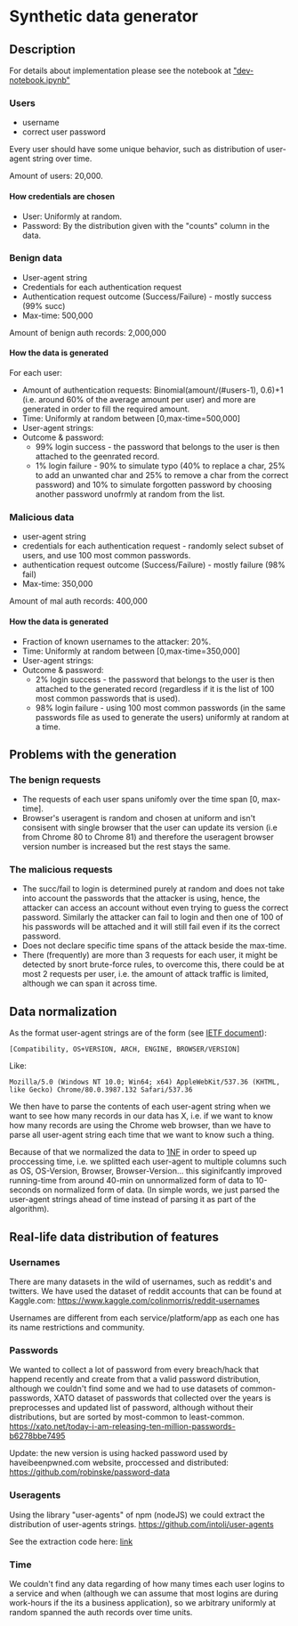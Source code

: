 # Synthetic data generator
## Description
For details about implementation please see the notebook at ["dev-notebook.ipynb"](./dev-notebook.ipynb)
### Users
- username
- correct user password

Every user should have some unique behavior, such as distribution of user-agent string over time.

Amount of users: 20,000. 

#### <b>How credentials are chosen</b>
- User: Uniformly at random.
- Password: By the distribution given with the "counts" column in the data.

### Benign data
- User-agent string
- Credentials for each authentication request
- Authentication request outcome (Success/Failure) - mostly success (99% succ)
- Max-time: 500,000

Amount of benign auth records: 2,000,000

#### <b> How the data is generated </b>
For each user:
- Amount of authentication requests: Binomial(amount/(#users-1), 0.6)+1 (i.e. around 60% of the average amount per user) and more are generated in order to fill the required amount.
- Time: Uniformly at random between \[0,max-time=500,000]
- User-agent strings: 
- Outcome & password:
    - 99% login success - the password that belongs to the user is then attached to the geenrated record.
    - 1% login failure - 90% to simulate typo (40% to replace a char, 25% to add an unwanted char and 25% to remove a char from the correct password) and 10% to simulate forgotten password by choosing another password unofrmly at random from the list.

### Malicious data
- user-agent string
- credentials for each authentication request - randomly select subset of users, and use 100 most common passwords.
- authentication request outcome (Success/Failure) - mostly failure (98% fail)
- Max-time: 350,000

Amount of mal auth records: 400,000

#### <b> How the data is generated </b>
- Fraction of known usernames to the attacker: 20%.
- Time: Uniformly at random between \[0,max-time=350,000]
- User-agent strings: 
- Outcome & password:
    - 2% login success - the password that belongs to the user is then attached to the generated record (regardless if it is the list of 100 most common passwords that is used).
    - 98% login failure - using 100 most common passwords (in the same passwords file as used to generate the users) uniformly at random at a time.

## Problems with the generation
### The benign requests
- The requests of each user spans unifomly over the time span [0, max-time].
- Browser's useragent is random and chosen at uniform and isn't consisent with single browser that the user can update its version (i.e from Chrome 80 to Chrome 81) and therefore the useragent browser version number is increased but the rest stays the same.
### The malicious requests
- The succ/fail to login is determined purely at random and does not take into account the passwords that the attacker is using, hence, the attacker can access an account without even trying to guess the correct password. Similarly the attacker can fail to login and then one of 100 of his passwords will be attached and it will still fail even if its the correct password.
- Does not declare specific time spans of the attack beside the max-time.
- There (frequently) are more than 3 requests for each user, it might be detected by snort brute-force rules, to overcome this, there could be at most 2 requests per user, i.e. the amount of attack traffic is limited, although we can span it across time.

## Data normalization
As the format user-agent strings are of the form (see [IETF document](https://tools.ietf.org/html/rfc7231#section-5.5.3])):
```
[Compatibility, OS+VERSION, ARCH, ENGINE, BROWSER/VERSION]
```
Like:
```
Mozilla/5.0 (Windows NT 10.0; Win64; x64) AppleWebKit/537.36 (KHTML, like Gecko) Chrome/80.0.3987.132 Safari/537.36
```
We then have to parse the contents of each user-agent string when we want to see how many records in our data has X, i.e. if we want to know how many records are using the Chrome web browser, than we have to parse all user-agent string each time that we want to know such a thing.

Because of that we normalized the data to [1NF](https://en.wikipedia.org/wiki/Database_normalization) in order to speed up proccessing time, i.e. we splitted each user-agent to multiple columns such as OS, OS-Version, Browser, Browser-Version...
this siginifcantly improved running-time from around 40-min on unnormalized form of data to 10-seconds on normalized form of data. (In simple words, we just parsed the user-agent strings ahead of time instead of parsing it as part of the algorithm).

## Real-life data distribution of features
### Usernames
There are many datasets in the wild of usernames, such as reddit's and twitters.
We have used the dataset of reddit accounts that can be found at Kaggle.com:
https://www.kaggle.com/colinmorris/reddit-usernames

Usernames are different from each service/platform/app as each one has its name restrictions and community.

### Passwords
We wanted to collect a lot of password from every breach/hack that happend recently and create from that a valid password distribution, although we couldn't find some and we had to use datasets of common-passwords, XATO dataset of passwords that collected over the years is preprocesses and updated list of password, although without their distributions, but are sorted by most-common to least-common.
https://xato.net/today-i-am-releasing-ten-million-passwords-b6278bbe7495

Update: the new version is using hacked password used by haveibeenpwned.com website, proccessed and distributed:
https://github.com/robinske/password-data


### Useragents
Using the library "user-agents" of npm (nodeJS) we could extract the distribution of user-agents strings.
https://github.com/intoli/user-agents

See the extraction code here: [link](./app.js)

### Time
We couldn't find any data regarding of how many times each user logins to a service and when (although we can assume that most logins are during work-hours if the its a business application), so we arbitrary uniformly at random spanned the auth records over time units.


